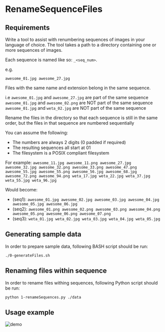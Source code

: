 # RenameSequenceFiles

## Requirements

Write a tool to assist with renumbering sequences of images in your language of choice. The tool takes a path to a directory containing one or more sequences of images.
 
Each sequence is named like so: `_<seq_num>`.
 
e.g.
 
`awesome_01.jpg awesome_27.jpg`
 
Files with the same name and extension belong in the same sequence.
 
i.e
`awesome_01.jpg` and `awesome_27.jpg` are part of the same sequence
`awesome_01.jpg` and `awesome_02.png` are NOT part of the same sequence
`awesome_01.jpg` and `weta_02.jpg` are NOT part of the same sequence
 
Rename the files in the directory so that each sequence is still in the same order, but the files in that sequence are numbered sequentially
 
You can assume the following:
 
- The numbers are always 2 digits (0 padded if required)
- The resulting sequences all start at 01
- The filesystem is a POSIX compliant filesystem
 
For example:
`awesome_11.jpg awesome_11.png awesome_27.jpg awesome_32.jpg awesome_32.png awesome_33.png awesome_47.png awesome_55.jpg awesome_55.png awesome_56.jpg awesome_68.jpg awesome_72.png awesome_94.png weta_17.jpg weta_22.jpg weta_37.jpg weta_55.jpg weta_96.jpg`
 
Would become:
- (seq1): `awesome_01.jpg awesome_02.jpg awesome_03.jpg awesome_04.jpg awesome_05.jpg awesome_06.jpg`
- (seq2): `awesome_01.png awesome_02.png awesome_03.png awesome_04.png awesome_05.png awesome_06.png awesome_07.png`
- (seq3): `weta_01.jpg weta_02.jpg weta_03.jpg weta_04.jpg weta_05.jpg`

## Generating sample data

In order to prepare sample data, following BASH script should be run:
```
./0-generateFiles.sh
```

## Renaming files within sequence

In order to rename files withing sequences, following Python script should be run:
```
python 1-renameSequences.py ./data
```

## Usage example

![demo](https://github.com/rjonczy/RenameSequenceFiles/blob/master/doc/demo.gif "Usage example")
